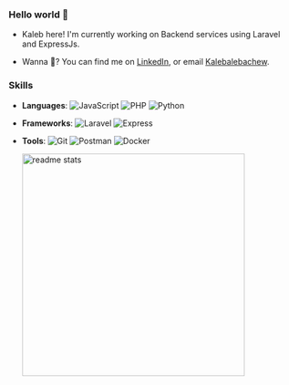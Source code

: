 


<!---
kalebalebachew is a ✨ special ✨ repository because its `README.md` (this file) appears on your GitHub profile.
You can click the Preview link to take a look at your changes.
--->
### Hello world 👋

- Kaleb here! I'm currently working on Backend services using Laravel and ExpressJs.

- Wanna 💬? You can find me on [LinkedIn](https://www.linkedin.com/in/kaleb-alebachew-8782a8252/), or email [Kalebalebachew](mailto:kalebalebachew4@gmail.com?subject=[GitHub]).

### Skills

- **Languages**:
  ![JavaScript](https://img.shields.io/badge/-JavaScript-F7DF1E?style=flat-square&logo=javascript&logoColor=black)
  ![PHP](https://img.shields.io/badge/-PHP-777BB4?style=flat-square&logo=php&logoColor=white)
  ![Python](https://img.shields.io/badge/-Python-3776AB?style=flat-square&logo=python&logoColor=white)

- **Frameworks**:
  ![Laravel](https://img.shields.io/badge/-Laravel-FF2D20?style=flat-square&logo=laravel&logoColor=white)
  ![Express](https://img.shields.io/badge/-Express-black?style=flat-square&logo=express&logoColor=white)

- **Tools**:
  ![Git](https://img.shields.io/badge/-Git-F05032?style=flat-square&logo=git&logoColor=white)
  ![Postman](https://img.shields.io/badge/-Postman-FF6C37?style=flat-square&logo=postman&logoColor=white)
  ![Docker](https://img.shields.io/badge/-Docker-2496ED?style=flat-square&logo=docker&logoColor=white)

  
  <img width=390 src="https://github-readme-stats-salesp07.vercel.app/api?username=kalebalebachew&count_private=true&show_icons=true&theme=react&rank_icon=github&border_radius=10" alt="readme stats" />
  <br/>

<!-- ![](http://github-profile-summary-cards.vercel.app/api/cards/profile-details?username=kalebalebachew&theme=apprentice) -->


